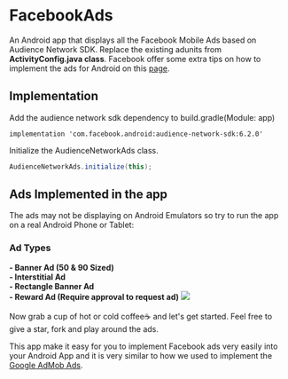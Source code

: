 # FacebookAds
An Android app that displays all the Facebook Mobile Ads based on Audience Network SDK. Replace the existing adunits from <b>ActivityConfig.java class</b>. Facebook offer some extra tips on how to implement the ads for Android on this [page](https://developers.facebook.com/docs/audience-network/sdk-integration-tips-on-android/).

## Implementation
Add the audience network sdk dependency to build.gradle(Module: app)
```
implementation 'com.facebook.android:audience-network-sdk:6.2.0'
```


Initialize the AudienceNetworkAds class.
```groovy
AudienceNetworkAds.initialize(this);
```
        

## Ads Implemented in the app
The ads may not be displaying on Android Emulators so try to run the app on a real Android Phone or Tablet:
<h3>Ad Types</h3>
<b>- Banner Ad (50 & 90 Sized)
<br>- Interstitial Ad
<br>- Rectangle Banner Ad
<br>- Reward Ad (Require approval to request ad)</b>
<img src="/screenshots/fb_ads_repo_promo.webp">

<br>
<br>
Now grab a cup of hot or cold coffee☕ and let's get started. Feel free to give a star, fork and play around the ads.

This app make it easy for you to implement Facebook ads very easily into your Android App and it is very similar to how we used to  implement the [Google AdMob Ads](https://developers.google.com/admob/android/quick-start/ "Yoo my boi click to open this page").
